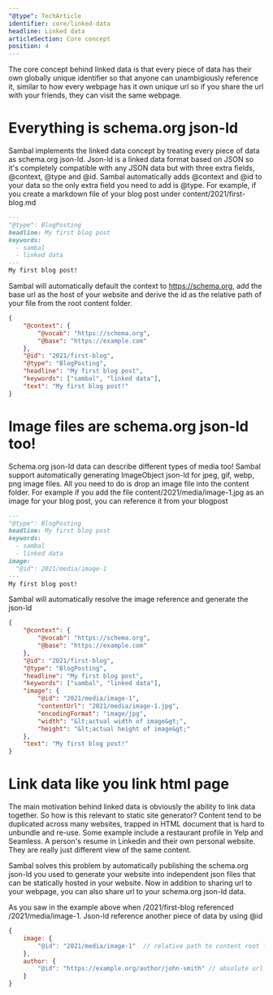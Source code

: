 ```yaml
---
"@type": TechArticle
identifier: core/linked-data
headline: Linked data
articleSection: Core concept
position: 4
---
```


The core concept behind linked data is that every piece of data has their own globally unique identifier so that anyone can unambigiously reference it, similar to how every webpage has it own unique url so if you share the url with your friends, they can visit the same webpage.  

# Everything is schema.org json-ld

Sambal implements the linked data concept by treating every piece of data as schema.org json-ld.  Json-ld is a linked data format based on JSON so it's completely compatible with any JSON data but with three extra fields, @context, @type and @id.  Sambal automatically adds @context and @id to your data so the only extra field you need to add is @type.  For example, if you create a markdown file of your blog post under content/2021/first-blog.md

```markdown
---
"@type": BlogPosting
headline: My first blog post
keywords:
  - sambal
  - linked data
---
My first blog post!
```

Sambal will automatically default the context to https://schema.org, add the base url as the host of your website and derive the id as the relative path of your file from the root content folder.

```json
{
    "@context": {
        "@vocab": "https://schema.org",
        "@base": "https://example.com"
    },
    "@id": "2021/first-blog",
    "@type": "BlogPosting",
    "headline": "My first blog post",
    "keywords": ["sambal", "linked data"],
    "text": "My first blog post!"
}
```

# Image files are schema.org json-ld too!

Schema.org json-ld data can describe different types of media too!  Sambal support automatically generating ImageObject json-ld for jpeg, gif, webp, png image files.  All you need to do is drop an image file into the content folder.  For example if you add the file content/2021/media/image-1.jpg as an image for your blog post, you can reference it from your blogpost

```markdown
---
"@type": BlogPosting
headline: My first blog post
keywords:
  - sambal
  - linked data
image:
  "@id": 2021/media/image-1
---
My first blog post!
```

Sambal will automatically resolve the image reference and generate the json-ld

```json
{
    "@context": {
        "@vocab": "https://schema.org",
        "@base": "https://example.com"
    },
    "@id": "2021/first-blog",
    "@type": "BlogPosting",
    "headline": "My first blog post",
    "keywords": ["sambal", "linked data"],
    "image": {
        "@id": "2021/media/image-1",
        "contentUrl": "2021/media/image-1.jpg",
        "encodingFormat": "image/jpg",
        "width": "&lt;actual width of image&gt;",
        "height": "&lt;actual height of image&gt;"
    },
    "text": "My first blog post!"
}
```


# Link data like you link html page

The main motivation behind linked data is obviously the ability to link data together.  So how is this relevant to static site generator?  Content tend to be duplicated across many websites, trapped in HTML document that is hard to unbundle and re-use.  Some example include a restaurant profile in Yelp and Seamless.  A person's resume in Linkedin and their own personal website.  They are really just different view of the same content.

Sambal solves this problem by automatically publishing the schema.org json-ld you used to generate your website into independent json files that can be statically hosted in your website.  Now in addition to sharing url to your webpage, you can also share url to your schema.org json-ld data.

As you saw in the example above when /2021/first-blog referenced /2021/media/image-1.  Json-ld reference another piece of data by using @id

```js
{
    image: {
        "@id": "2021/media/image-1"  // relative path to content root folder
    },
    author: {
        "@id": "https://example.org/author/john-smith" // absolute url
    }
}
```


